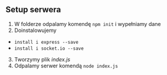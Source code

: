 Setup serwera
---
1. W folderze odpalamy komendę `npm init` i wypełniamy dane
2. Doinstalowujemy
  * `install i express --save`
  * `install i socket.io --save`
3. Tworzymy plik *index.js*
4. Odpalamy serwer komendą `node index.js`
